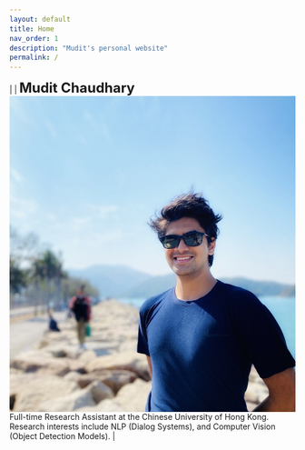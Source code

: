 ```yaml
---
layout: default
title: Home
nav_order: 1
description: "Mudit's personal website"
permalink: /
---
```

|<img src="./me.jpg" alt="Me" align="left" style="padding: 0px; width: 1000px;" /> | <b><font size="5">Mudit Chaudhary</font></b> <br> <font align="justify" >Full-time Research Assistant at the Chinese University of Hong Kong. Research interests include NLP (Dialog Systems), and Computer Vision (Object Detection Models). </font>|  
